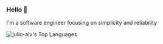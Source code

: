 ### Hello 👋

I'm a software engineer focusing on simplicity and reliability

![julio-alv's Top Languages](https://github-readme-stats.vercel.app/api/top-langs/?username=julio-alv&theme=gruvbox&show_icons=true&hide_border=true&layout=compact)
